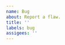```yaml
---
name: Bug
about: Report a flaw.
title: ''
labels: bug
assigees: ''
---
```

<!--
Please include the following:
1. The challenge containing the bug.
2. Detailed information about how to reproduct the bug.
3. Ping (@contributor) the contributor of the challenge.
-->
